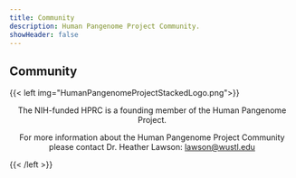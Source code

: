 ```yaml
---
title: Community
description: Human Pangenome Project Community.
showHeader: false
---
```


## Community

{{< left  img="HumanPangenomeProjectStackedLogo.png">}}
<div style="text-align:center">
The NIH-funded HPRC is a founding member of the Human Pangenome Project.

For more information about the Human Pangenome Project Community please contact Dr. Heather Lawson: <lawson@wustl.edu>
</div>
{{< /left >}}


